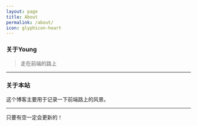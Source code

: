 ```yaml
---
layout: page
title: About
permalink: /about/
icon: glyphicon-heart
---
```


### 关于Young

> 走在前端的路上

---



### 关于本站   

这个博客主要用于记录一下前端路上的风景。


---

只要有空一定会更新的！
